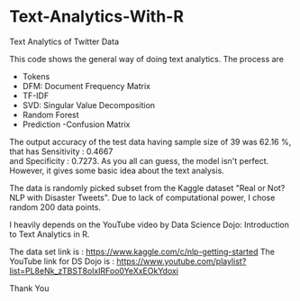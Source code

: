# Text-Analytics-With-R
Text Analytics of Twitter Data

This code shows the general way of doing text analytics. The process are
- Tokens
- DFM: Document Frequency Matrix
- TF-IDF
- SVD: Singular Value Decomposition
- Random Forest
- Prediction
-Confusion Matrix

The output accuracy of the test data having sample size of 39 was 62.16 %, that has Sensitivity : 0.4667          
and Specificity : 0.7273. As you all can guess, the model isn't perfect. However, it gives some basic idea about the text analysis. 

The data is randomly picked subset from the Kaggle dataset "Real or Not? NLP with Disaster Tweets". Due to lack of computational power,
I chose random 200 data points.

I heavily depends on the YouTube video by Data Science Dojo: Introduction to Text Analytics in R.

The data set link is : https://www.kaggle.com/c/nlp-getting-started
The YouTube link for DS Dojo is : https://www.youtube.com/playlist?list=PL8eNk_zTBST8olxIRFoo0YeXxEOkYdoxi

Thank You
